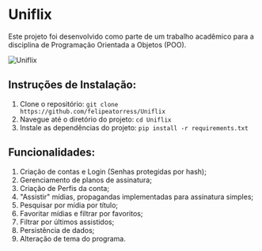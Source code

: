 # Uniflix

Este projeto foi desenvolvido como parte de um trabalho acadêmico para a disciplina de Programação Orientada a Objetos (POO).

![Uniflix](https://github.com/felipeatorress/Uniflix/assets/150806734/4305a170-1b99-42a8-bd07-0f572bd77e77)


Instruções de Instalação:
-------------------------
1. Clone o repositório: `git clone https://github.com/felipeatorress/Uniflix`
2. Navegue até o diretório do projeto: `cd Uniflix`
3. Instale as dependências do projeto: `pip install -r requirements.txt`

Funcionalidades:
-------------------------

1. Criação de contas e Login (Senhas protegidas por hash);
2. Gerenciamento de planos de assinatura;
3. Criação de Perfis da conta;
4. "Assistir" mídias, propagandas implementadas para assinatura simples;
5. Pesquisar por mídia por título;
6. Favoritar mídias e filtrar por favoritos;
7. Filtrar por últimos assistidos;
8. Persistência de dados;
9. Alteração de tema do programa.
